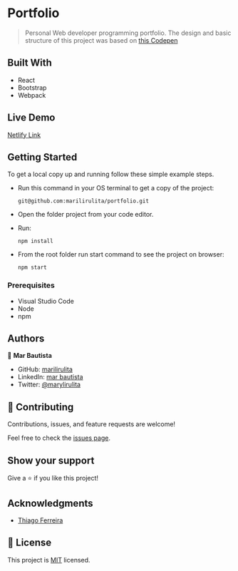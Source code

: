 # Portfolio
> Personal Web developer programming portfolio. The design and basic structure of this project was based on [this Codepen](https://codepen.io/ThiagoFerreir4/pen/eNMxEp)

## Built With

- React
- Bootstrap
- Webpack

## Live Demo

[Netlify Link]()


## Getting Started

To get a local copy up and running follow these simple example steps.

- Run this command in your OS terminal to get a copy of the project:

  ```
  git@github.com:marilirulita/portfolio.git
  ```

- Open the folder project from your code editor.

- Run:

  ```
  npm install
  ```
  
- From the root folder run start command to see the project on browser: 

  ```
  npm start
  ```

### Prerequisites

- Visual Studio Code
- Node
- npm

## Authors

👤 **Mar Bautista**

- GitHub: [marilirulita](https://github.com/marilirulita)
- LinkedIn: [mar bautista](https://www.linkedin.com/in/marbautista/)
- Twitter: [@marylirulita](https://twitter.com/marylirulita)

## 🤝 Contributing

Contributions, issues, and feature requests are welcome!

Feel free to check the [issues page](../../issues/).

## Show your support

Give a ⭐️ if you like this project!

## Acknowledgments

- [Thiago Ferreira](https://codepen.io/ThiagoFerreir4)

## 📝 License

This project is [MIT](./MIT.md) licensed.
